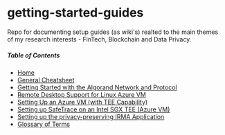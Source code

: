 # getting-started-guides
Repo for documenting setup guides (as wiki's) realted to the main themes of my research interests - FinTech, Blockchain and Data Privacy.

##### Table of Contents  
* [Home](https://github.com/jajukajulz/getting-started-guides/wiki)  
* [General Cheatsheet](https://github.com/jajukajulz/getting-started-guides/wiki/General-Cheatsheet)  
* [Getting Started with the Algorand Network and Protocol](https://github.com/jajukajulz/getting-started-guides/wiki/Getting-Started-with-Algorand-Network)
* [Remote Desktop Support for Linux Azure VM](https://github.com/jajukajulz/getting-started-guides/wiki/Remote-Desktop-Support-for-Linux-Azure-VM)  
* [Setting Up an Azure VM (with TEE Capability)](https://github.com/jajukajulz/getting-started-guides/wiki/Setting-Up-an-Azure-VM-(with-TEE-Capability))  
* [Setting up SafeTrace on an Intel SGX TEE (Azure VM)](https://github.com/jajukajulz/getting-started-guides/wiki/Setting-up-SafeTrace-on-an-Intel-SGX-TEE-(Azure-VM)) 
* [Setting up the privacy-preserving IRMA Application](https://github.com/jajukajulz/getting-started-guides/wiki/Setting-Up-I-Reveal-My-Attributes-(IRMA)-Application)
* [Glossary of Terms](https://github.com/jajukajulz/getting-started-guides/wiki/Glossary)
